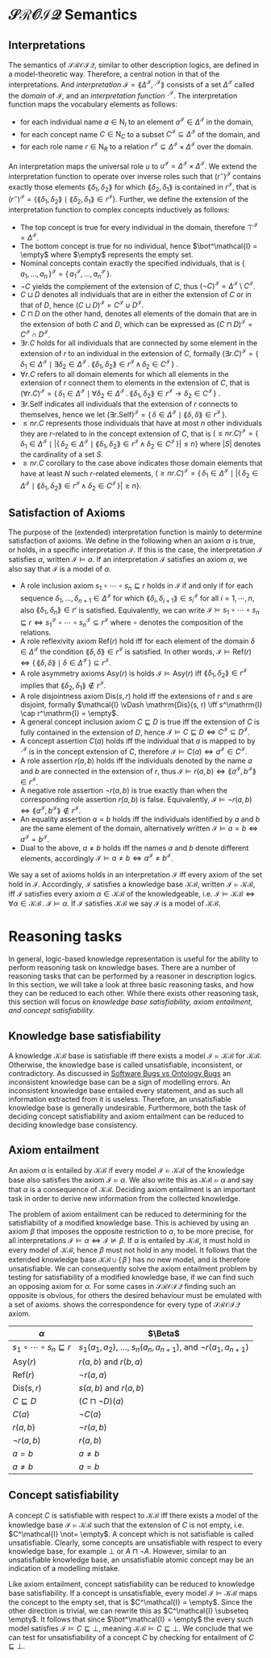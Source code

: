 # $\mathcal{SROIQ}$ Semantics

## Interpretations

The semantics of $\mathcal{SROIQ}$, similar to other description logics, are defined in a model-theoretic way. Therefore, a central notion in that of the interpretations. And *interpretation* $\mathcal{I} = \lang \Delta^\mathcal{I}, \cdot^\mathcal{I} \rang$ consists of a set $\Delta^\mathcal{I}$ called the *domain* of $\mathcal{I}$, and an *interpretation function* $\cdot^\mathcal{I}$. The interpretation function maps the vocabulary elements as follows:

- for each individual name $a \in \mathrm{N}_I$ to an element $a^\mathcal{I} \in \Delta^\mathcal{I}$ in the domain,
- for each concept name $C \in \mathrm{N}_C$ to a subset $C^\mathcal{I} \subseteq \Delta^\mathcal{I}$ of the domain, and
- for each role name $r \in \mathrm{N}_R$ to a relation $r^\mathcal{I} \subseteq \Delta^\mathcal{I} \times \Delta^\mathcal{I}$ over the domain.

An interpretation maps the universal role $u$ to $u^\mathcal{I} = \Delta^\mathcal{I} \times \Delta^\mathcal{I}$.  We extend the interpretation function to operate over inverse roles such that  $\left(r^-\right)^\mathcal{I}$ contains exactly those elements $\lang \delta_1, \delta_2 \rang$ for which $\lang \delta_2, \delta_1 \rang$ is contained in $r^\mathcal{I}$, that is  $\left(r^-\right)^\mathcal{I} = \{ \lang \delta_1, \delta_2 \rang \mid \lang \delta_2, \delta_1 \rang \in r^\mathcal{I} \}$. Further, we define the extension of the interpretation function to complex concepts inductively as follows:

- The top concept is true for every individual in the domain, therefore $\top^\mathcal{I} = \Delta^\mathcal{I}$.
- The bottom concept is true for no individual, hence $\bot^\mathcal{I} = \empty$ where $\empty$ represents the empty set.
- Nominal concepts contain exactly the specified individuals, that is $\{\, a_1, \dots, a_n \, \}^\mathcal{I} = \{ \, a_1^\mathcal{I}, \dots, a_n^\mathcal{I} \, \}$.
- $\lnot C$ yields the complement of the extension of $C$, thus $(\lnot C)^\mathcal{I} = \Delta^\mathcal{I} \setminus C^\mathcal{I}$.
- $C \sqcup D$ denotes all individuals that are in either the extension of $C$ or in that of $D$, hence $(C \sqcup D)^\mathcal{I} = C^\mathcal{I} \cup D^\mathcal{I}$.
- $C \sqcap D$ on the other hand, denotes all elements of the domain that are in the extension of both $C$ and $D$, which can be expressed as $(C \sqcap D)^\mathcal{I} = C^\mathcal{I} \cap D^\mathcal{I}$.
- $\exists r . C$ holds for all individuals that are connected by some element in the extension of $r$ to an individual in the extension of $C$, formally $(\exists r . C)^\mathcal{I} = \{ \, \delta_1 \in \Delta^\mathcal{I} \mid \exists \delta_2 \in \Delta^\mathcal{I} \, . \; \lang \delta_1, \delta_2 \rang \in r^\mathcal{I} \, \land \, \delta_2 \in C^\mathcal{I} \, \}$ .
- $\forall r . C$ refers to all domain elements for which all elements in the extension of $r$ connect them to elements in the extension of $C$, that is $(\forall r . C)^\mathcal{I} = \{ \, \delta_1 \in \Delta^\mathcal{I} \mid \forall \delta_2 \in \Delta^\mathcal{I} \, . \; \lang \delta_1, \delta_2 \rang \in r^\mathcal{I} \to \delta_2 \in C^\mathcal{I} \, \}$ .
- $\exists r . \mathrm{Self}$ indicates all individuals that the extension of $r$ connects to themselves, hence we let $(\exists r . \mathrm{Self})^\mathcal{I} = \{ \, \delta \in \Delta^\mathcal{I} \mid \lang \delta, \delta \rang \in r^\mathcal{I} \, \}$.
- $\leq n r . C$ represents those individuals that have at most $n$ other individuals they are $r$-related to in the concept extension of $C$, that is  $(\leq n r . C)^\mathcal{I} = \{ \, \delta_1 \in \Delta^\mathcal{I} \mid \left| \{ \, \delta_2 \in \Delta^\mathcal{I} \mid \lang \delta_1, \delta_2 \rang \in r^\mathcal{I} \, \land \; \delta_2 \in C^\mathcal{I} \, \} \right| \leq n \}$ where $|S|$ denotes the cardinality of a set $S$.
- $\geq n r.C$ corollary to the case above indicates those domain elements that have at least $N$ such $r$-related elements, $(\geq n r . C)^\mathcal{I} = \{ \, \delta_1 \in \Delta^\mathcal{I} \mid \left| \{ \, \delta_2 \in \Delta^\mathcal{I} \mid \lang \delta_1, \delta_2 \rang \in r^\mathcal{I} \, \land \; \delta_2 \in C^\mathcal{I} \, \} \right| \geq n \}$.

## Satisfaction of Axioms

The purpose of the (extended) interpretation function is mainly to determine satisfaction of axioms. We define in the following when an axiom $\alpha$ is true, or holds, in a specific interpretation $\mathcal{I}$. If this is the case, the interpretation $\mathcal{I}$ satisfies $\alpha$, written $\mathcal{I} \vDash \alpha$. If an interpretation $\mathcal{I}$ satisfies an axiom $\alpha$, we also say that $\mathcal{I}$ is a model of $\alpha$.

- A role inclusion axiom $s_1 \circ \cdots \circ s_n \sqsubseteq r$ holds in $\mathcal{I}$ if and only if for each sequence $\delta_1, \dots, \delta_{n + 1} \in \Delta^\mathcal{I}$ for which $\lang \delta_i , \delta_{i + 1} \rang \in s_i^\mathcal{I}$ for all $i = 1, \cdots, n$, also $\lang \delta_1 , \delta_n \rang \in r^\mathcal{i}$ is satisfied. Equivalently, we can write $\mathcal{I} \vDash s_1 \circ \cdots \circ s_n \sqsubseteq r \iff s_1^\mathcal{I} \circ \cdots \circ s_n^\mathcal{I} \subseteq r^\mathcal{I}$ where $\circ$ denotes the composition of the relations.
- A role reflexivity axiom $\mathrm{Ref}(r)$ hold iff for each element of the domain $\delta \in \Delta^\mathcal{I}$ the condition $\lang \delta , \delta \rang \in r^\mathcal{I}$ is satisfied. In other words, $\mathcal{I} \vDash \mathrm{Ref}(r) \iff \{ \, \lang \delta, \delta \rang \mid \delta \in \Delta^\mathcal{I} \, \} \subseteq r^\mathcal{I}$.
- A role asymmetry axioms $\mathrm{Asy}(r)$ is holds $\mathcal{I} \vDash \mathrm{Asy}(r)$ iff $\lang \delta_1 , \delta_2 \rang \in r^\mathcal{I}$ implies that $\lang \delta_2, \delta_1 \rang \not\in r^\mathcal{I}$.
- A role disjointness axiom $\mathrm{Dis}(s, r)$ hold iff the extensions of $r$ and $s$ are disjoint, formally $\mathcal{I} \vDash \mathrm{Dis}(s, r) \iff s^\mathrm{I} \cap r^\mathrm{I} = \empty$.
- A general concept inclusion axiom $C \sqsubseteq D$ is true iff the extension of $C$ is fully contained in the extension of $D$, hence $\mathcal{I} \vDash C \sqsubseteq D \iff C^\mathcal{I} \subseteq D^\mathcal{I}$.
- A concept assertion $C(a)$ holds iff the individual that $a$ is mapped to by $\cdot^\mathcal{I}$ is in the concept extension of $C$, therefore $\mathcal{I} \vDash C (a) \iff a^\mathcal{I} \in C^\mathcal{I}$.
- A role assertion $r(a, b)$ holds iff the individuals denoted by the name $a$ and $b$ are connected in the extension of $r$, thus $\mathcal{I} \vDash r (a, b) \iff \lang a^\mathcal{I}, b^\mathcal{I} \rang \in r^\mathcal{I}$.
- A negative role assertion $\lnot r (a, b)$ is true exactly than when the corresponding role assertion $r (a, b)$ is false. Equivalently,  $\mathcal{I} \vDash \lnot r (a, b) \iff \lang a^\mathcal{I}, b^\mathcal{I} \rang \not\in r^\mathcal{I}$.
- An equality assertion $a = b$ holds iff the individuals identified by $a$ and $b$ are the same element of the domain, alternatively written $\mathcal{I} \vDash a = b \iff a^\mathcal{I} = b^\mathcal{I}$.
- Dual to the above, $a \not = b$ holds iff the names $a$ and $b$ denote different elements, accordingly $\mathcal{I} \vDash a \not= b \iff a^\mathcal{I} \not= b^\mathcal{I}$.

We say a set of axioms holds in an interpretation $\mathcal{I}$ iff every axiom of the set hold in $\mathcal{I}$. Accordingly, $\mathcal{I}$ satisfies a knowledge base $\mathcal{KB}$, written $\mathcal{I} \vDash \mathcal{KB}$, iff $\mathcal{I}$ satisfies every axiom $\alpha \in \mathcal{KB}$ of the knowledgeable, i.e. $\mathcal{I} \vDash \mathcal{KB} \iff \forall \alpha \in \mathcal{KB} \, . \; \mathcal{I} \vDash \alpha$. If $\mathcal{I}$ satisfies $\mathcal{KB}$ we say $\mathcal{I}$ is a model of $\mathcal{KB}$.

# Reasoning tasks

In general, logic-based knowledge representation is useful for the ability to perform reasoning task on knowledge bases. There are a number of reasoning tasks that can be performed by a reasoner in description logics. In this section, we will take a look at three basic reasoning tasks, and how they can be reduced to each other. While there exists other reasoning task, this section will focus on *knowledge base satisfiability,* *axiom entailment, and concept satisfiability*.

## Knowledge base satisfiability

A knowledge $\mathcal{KB}$ base is satisfiable iff there exists a model $\mathcal{I} \vDash \mathcal{KB}$ for $\mathcal{KB}$. Otherwise, the knowledge base is called unsatisfiable, inconsistent, or contradictory. As discussed in [Software Bugs vs Ontology Bugs](Software%20Bugs%20vs%20Ontology%20Bugs.md) an inconsistent knowledge base can be a sign of modelling errors. An inconsistent knowledge base entailed every statement, and as such all information extracted from it is useless. Therefore, an unsatisfiable knowledge base is generally undesirable. Furthermore, both the task of deciding concept satisfiability and axiom entailment can be reduced to deciding knowledge base consistency.

## Axiom entailment

An axiom $\alpha$ is entailed by $\mathcal{KB}$ if every model $\mathcal{I} \vDash \mathcal{KB}$ of the knowledge base also satisfies the axiom $\mathcal{I} \vDash \alpha$. We also write this as $\mathcal{KB} \vDash \alpha$ and say that $\alpha$ is a consequence of $\mathcal{KB}$. Deciding axiom entailment is an important task in order to derive new information from the collected knowledge.

The problem of axiom entailment can be reduced to determining for the satisfiability of a modified knowledge base. This is achieved by using an axiom $\beta$ that imposes the opposite restriction to $\alpha$, to be more precise, for all interpretations $\mathcal{I} \vDash \alpha \iff \mathcal{I} \not\vDash \beta$. If $\alpha$ is entailed by $\mathcal{KB}$, it must hold in every model of $\mathcal{KB}$, hence $\beta$ must not hold in any model. It follows that the extended knowledge base $\mathcal{KB} \cup \{ \, \beta \, \}$ has no new model, and is therefore unsatisfiable. We can consequently solve the axiom entailment problem by testing for satisfiability of a modified knowledge base, if we can find such an opposing axiom for $\alpha$. For some cases in $\mathcal{SROIQ}$ finding such an opposite is obvious, for others the desired behaviour must be emulated with a set of axioms. []($%20mathcal%7BSROIQ%7D$%20Semantics.md) shows the correspondence for every type of $\mathcal{SROIQ}$ axiom.

| $\alpha$ | $\Beta$ |
| --- | --- |
| $s_1 \circ \cdots \circ s_n \sqsubseteq r$ | $s_1(a_1, a_2)$, $\dots$, $s_n(a_n, a_{n + 1})$, and $\lnot r(a_1, a_{n + 1})$ |
| $\mathrm{Asy}(r)$ | $r(a, b)$ and $r(b, a)$ |
| $\mathrm{Ref}(r)$ | $\lnot r(a, a)$ |
| $\mathrm{Dis}(s, r)$ | $s(a, b)$ and $r(a, b)$ |
| $C \sqsubseteq D$ | $(C \sqcap \lnot D)(a)$ |
| $C (a)$ | $\lnot C (a)$ |
| $r (a, b)$ | $\lnot r(a, b)$ |
| $\lnot r (a, b)$ | $r (a, b)$ |
| $a = b$ | $a \not= b$ |
| $a \not= b$ | $a = b$ |

## Concept satisfiability

A concept $C$ is satisfiable with respect to $\mathcal{KB}$ iff there exists a model of the knowledge base $\mathcal{I} \vDash \mathcal{KB}$ such that the extension of $C$ is not empty, i.e. $C^\mathcal{I} \not= \empty$. A concept which is not satisfiable is called unsatisfiable. Clearly, some concepts are unsatisfiable with respect to every knowledge base, for example $\bot$ or $A \sqcap \lnot A$. However, similar to an unsatisfiable knowledge base, an unsatisfiable atomic concept may be an indication of a modelling mistake.

Like axiom entailment, concept satisfiability can be reduced to knowledge base satisfiability. If a concept is unsatisfiable, every model $\mathcal{I} \vDash \mathcal{KB}$ maps the concept to the empty set, that is $C^\mathcal{I} = \empty$. Since the other direction is trivial, we can rewrite this as $C^\mathcal{I} \subseteq \empty$. It follows that since $\bot^\mathcal{I} = \empty$ the every such model satisfies $\mathcal{I} \vDash C \sqsubseteq \bot$, meaning $\mathcal{KB} \vDash C \sqsubseteq \bot$. We conclude that we can test for unsatisfiability of a concept $C$ by checking for entailment of $C \sqsubseteq \bot$.
